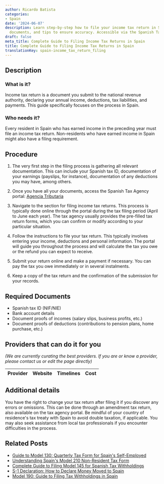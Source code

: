 ```yaml
---
author: Ricardo Batista
categories:
- Spain
date: '2024-06-07'
description: Learn step-by-step how to file your income tax return in Spain, required
  documents, and tips to ensure accuracy. Accessible via the Spanish Tax Agency portal.
draft: false
meta_title: Complete Guide to Filing Income Tax Returns in Spain
title: Complete Guide to Filing Income Tax Returns in Spain
translationKey: spain-income_tax_return_filing
---
```


## Description
### What is it?
Income tax return is a document you submit to the national revenue authority, declaring your annual income, deductions, tax liabilities, and payments. This guide specifically focuses on the process in Spain.

### Who needs it?
Every resident in Spain who has earned income in the preceding year must file an income tax return. Non-residents who have earned income in Spain might also have a filing requirement.

## Procedure

1. The very first step in the filing process is gathering all relevant documentation. This can include your Spanish tax ID, documentation of your earnings (payslips, for instance), documentation of any deductions you may have, among others.

2. Once you have all your documents, access the Spanish Tax Agency portal: [Agencia Tributaria](https://sede.agenciatributaria.gob.es)

3. Navigate to the section for filing income tax returns. This process is typically done online through the portal during the tax filing period (April to June each year). The tax agency usually provides the pre-filled tax return forms, which you can confirm or modify according to your particular situation.

4. Follow the instructions to file your tax return. This typically involves entering your income, deductions and personal information. The portal will guide you throughout the process and will calculate the tax you owe or the refund you can expect to receive. 

5. Submit your return online and make a payment if necessary. You can pay the tax you owe immediately or in several instalments. 

6. Keep a copy of the tax return and the confirmation of the submission for your records.

## Required Documents

- Spanish tax ID (NIF/NIE)
- Bank account details
- Document proofs of incomes (salary slips, business profits, etc.)
- Document proofs of deductions (contributions to pension plans, home purchase, etc.)


## Providers that can do it for you

_(We are currently curating the best providers. If you are or know a provider, please contact us or edit the page directly)_

| Provider        |     Website     |     Timelines    |       Cost      |
| :-------------: | :-------------: |  :-------------: | :-------------: |

## Additional details
You have the right to change your tax return after filing it if you discover any errors or omissions. This can be done through an amendment tax return, also available on the tax agency portal. Be mindful of your country of residence's tax treaty with Spain to avoid double taxation, if applicable. You may also seek assistance from local tax professionals if you encounter difficulties in the process.
## Related Posts

- [Guide to Model 130: Quarterly Tax Form for Spain's Self-Employed](https://tramitit.com/guides/spain/model_130/)
- [Understanding Spain's Model 210 Non-Resident Tax Form](https://tramitit.com/guides/spain/model_210/)
- [Complete Guide to Filing Model 145 for Spanish Tax Withholdings](https://tramitit.com/guides/spain/model_145/)
- [S-1 Declaration: How to Declare Money Moved to Spain](https://tramitit.com/guides/spain/s1_declaration/)
- [Model 190: Guide to Filing Tax Withholdings in Spain](https://tramitit.com/guides/spain/model_190/)
